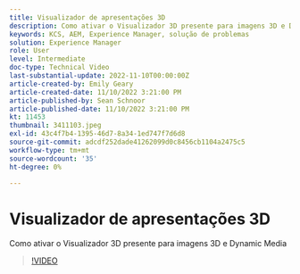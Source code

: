 ```yaml
---
title: Visualizador de apresentações 3D
description: Como ativar o Visualizador 3D presente para imagens 3D e Dynamic Media
keywords: KCS, AEM, Experience Manager, solução de problemas
solution: Experience Manager
role: User
level: Intermediate
doc-type: Technical Video
last-substantial-update: 2022-11-10T00:00:00Z
article-created-by: Emily Geary
article-created-date: 11/10/2022 3:21:00 PM
article-published-by: Sean Schnoor
article-published-date: 11/10/2022 3:21:00 PM
kt: 11453
thumbnail: 3411103.jpeg
exl-id: 43c4f7b4-1395-46d7-8a34-1ed747f7d6d8
source-git-commit: adcdf252dade41262099d0c8456cb1104a2475c5
workflow-type: tm+mt
source-wordcount: '35'
ht-degree: 0%

---
```


# Visualizador de apresentações 3D

Como ativar o Visualizador 3D presente para imagens 3D e Dynamic Media


>[!VIDEO](https://video.tv.adobe.com/v/3411103/?quality=12&learn=on)
